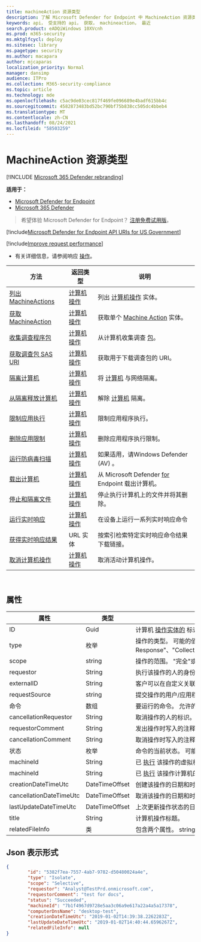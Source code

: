 ```yaml
---
title: machineAction 资源类型
description: 了解 Microsoft Defender for Endpoint 中 MachineAction 资源类型的方法和属性。
keywords: api， 受支持的 api， 获取， machineaction， 最近
search.product: eADQiWindows 10XVcnh
ms.prod: m365-security
ms.mktglfcycl: deploy
ms.sitesec: library
ms.pagetype: security
ms.author: macapara
author: mjcaparas
localization_priority: Normal
manager: dansimp
audience: ITPro
ms.collection: M365-security-compliance
ms.topic: article
ms.technology: mde
ms.openlocfilehash: c5ac9de03cec817f469fe096689e4badf615bb4c
ms.sourcegitcommit: 4582873483bd52bc790bf75b838cc505dc4bbeb4
ms.translationtype: MT
ms.contentlocale: zh-CN
ms.lasthandoff: 08/24/2021
ms.locfileid: "58503259"
---
```

# <a name="machineaction-resource-type"></a>MachineAction 资源类型

[!INCLUDE [Microsoft 365 Defender rebranding](../../includes/microsoft-defender.md)]

**适用于：**
- [Microsoft Defender for Endpoint](https://go.microsoft.com/fwlink/p/?linkid=2154037)
- [Microsoft 365 Defender](https://go.microsoft.com/fwlink/?linkid=2118804)

> 希望体验 Microsoft Defender for Endpoint？ [注册免费试用版](https://signup.microsoft.com/create-account/signup?products=7f379fee-c4f9-4278-b0a1-e4c8c2fcdf7e&ru=https://aka.ms/MDEp2OpenTrial?ocid=docs-wdatp-exposedapis-abovefoldlink)。


[!include[Microsoft Defender for Endpoint API URIs for US Government](../../includes/microsoft-defender-api-usgov.md)]

[!include[Improve request performance](../../includes/improve-request-performance.md)]


- 有关详细信息，请参阅响应 [操作](respond-machine-alerts.md)。

|方法|返回类型|说明|
|---|---|---|
|[列出 MachineActions](get-machineactions-collection.md)|[计算机操作](machineaction.md)|列出 [计算机操作](machineaction.md) 实体。|
|[获取 MachineAction](get-machineaction-object.md)|[计算机操作](machineaction.md)|获取单个 [Machine Action](machineaction.md) 实体。|
|[收集调查程序包](collect-investigation-package.md)|[计算机操作](machineaction.md)|从计算机收集调查 [包](machine.md)。|
|[获取调查包 SAS URI](get-package-sas-uri.md)|[计算机操作](machineaction.md)|获取用于下载调查包的 URI。|
|[隔离计算机](isolate-machine.md)|[计算机操作](machineaction.md)|将 [计算机](machine.md) 与网络隔离。|
|[从隔离释放计算机](unisolate-machine.md)|[计算机操作](machineaction.md)|解除 [计算机](machine.md) 隔离。|
|[限制应用执行](restrict-code-execution.md)|[计算机操作](machineaction.md)|限制应用程序执行。|
|[删除应用限制](unrestrict-code-execution.md)|[计算机操作](machineaction.md)|删除应用程序执行限制。|
|[运行防病毒扫描](run-av-scan.md)|[计算机操作](machineaction.md)|如果适用，请Windows Defender (AV) 。|
|[载出计算机](offboard-machine-api.md)|[计算机操作](machineaction.md)|从 Microsoft Defender [for](machine.md) Endpoint 载出计算机。|
|[停止和隔离文件](stop-and-quarantine-file.md)|[计算机操作](machineaction.md)|停止执行计算机上的文件并将其删除。|
|[运行实时响应](run-live-response.md)|[计算机操作](machineaction.md)|在设备上运行一系列实时响应命令|
|[获得实时响应结果](get-live-response-result.md)|URL 实体|按索引检索特定实时响应命令结果下载链接。|
|[取消计算机操作](cancel-machine-action.md)|[计算机操作](machineaction.md)|取消活动计算机操作。|

<br>

## <a name="properties"></a>属性

|属性|类型|说明|
|---|---|---|
|ID|Guid|计算机 [操作实体的](machineaction.md) 标识。|
|type|枚举|操作的类型。 可能的值包括："RunAntiVirusScan"、"Offboard"、"Live Response"、"CollectInvestigationPackage"、"Isolate"、"Unisolate"、"StopAndQuarantineFile"、"RestrictCodeExecution"和"UnrestrictCodeExecution"。|
|scope|string|操作的范围。 "完全"或"选择性"用于隔离，"快速"或"完全"用于防病毒扫描。|
|requestor|String|执行该操作的人的身份。|
|externalID|String|客户可以在自定义关联请求中提交的 ID。|
|requestSource|string|提交操作的用户/应用程序的名称。|
| 命令|数组|要运行的命令。 允许的值为 PutFile、RunScript、GetFile。|
|cancellationRequestor|String|取消操作的人的标识。|
|requestorComment|String|发出操作时写入的注释。|
|cancellationComment|String|取消操作时写入的注释。|
|状态|枚举|命令的当前状态。 可能的值包括："Pending"、"InProgress"、"Succeeded"、"Failed"、"TimeOut"和"Cancelled"。|
|machineId|String|已 [执行](machine.md) 该操作的虚拟机的 ID。|
|machineId|String|已 [执行](machine.md) 该操作计算机的名称。|
|creationDateTimeUtc|DateTimeOffset|创建该操作的日期和时间。|
|cancellationDateTimeUtc|DateTimeOffset|取消该操作的日期和时间。|
|lastUpdateDateTimeUtc|DateTimeOffset|上次更新操作状态的日期和时间。|
|title|String|计算机操作标题。|
|relatedFileInfo|类|包含两个属性。 string `fileIdentifier` ，具有 `fileIdentifierType` 可能值的 Enum："Sha1"、"Sha256"和"Md5"。|

## <a name="json-representation"></a>Json 表示形式

```json
{
        "id": "5382f7ea-7557-4ab7-9782-d50480024a4e",
        "type": "Isolate",
        "scope": "Selective",
        "requestor": "Analyst@TestPrd.onmicrosoft.com",
        "requestorComment": "test for docs",
        "status": "Succeeded",
        "machineId": "7b1f4967d9728e5aa3c06a9e617a22a4a5a17378",
        "computerDnsName": "desktop-test",
        "creationDateTimeUtc": "2019-01-02T14:39:38.2262283Z",
        "lastUpdateDateTimeUtc": "2019-01-02T14:40:44.6596267Z",
        "relatedFileInfo": null
}
```
